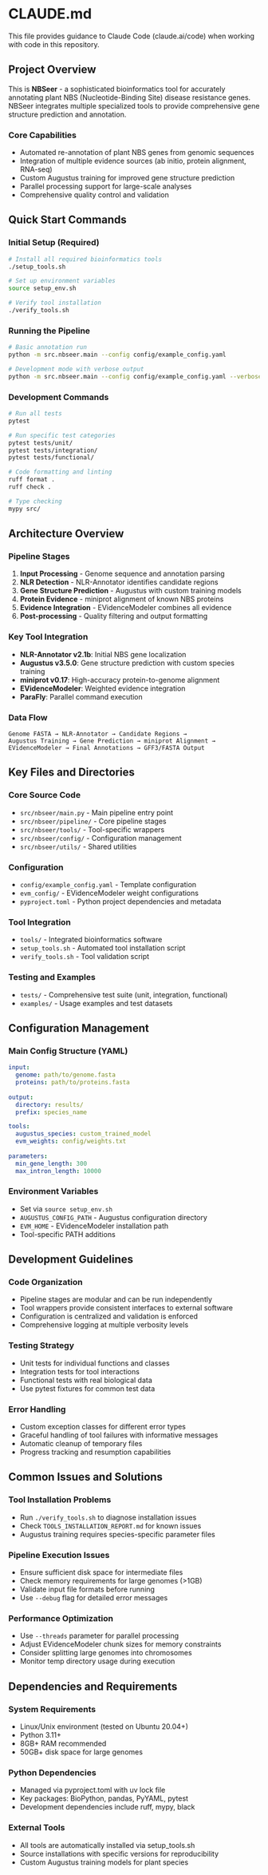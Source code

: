 # CLAUDE.md

This file provides guidance to Claude Code (claude.ai/code) when working with code in this repository.

## Project Overview

This is **NBSeer** - a sophisticated bioinformatics tool for accurately annotating plant NBS (Nucleotide-Binding Site) disease resistance genes. NBSeer integrates multiple specialized tools to provide comprehensive gene structure prediction and annotation.

### Core Capabilities
- Automated re-annotation of plant NBS genes from genomic sequences
- Integration of multiple evidence sources (ab initio, protein alignment, RNA-seq)
- Custom Augustus training for improved gene structure prediction
- Parallel processing support for large-scale analyses
- Comprehensive quality control and validation

## Quick Start Commands

### Initial Setup (Required)
```bash
# Install all required bioinformatics tools
./setup_tools.sh

# Set up environment variables
source setup_env.sh

# Verify tool installation
./verify_tools.sh
```

### Running the Pipeline
```bash
# Basic annotation run
python -m src.nbseer.main --config config/example_config.yaml

# Development mode with verbose output
python -m src.nbseer.main --config config/example_config.yaml --verbose --debug
```

### Development Commands
```bash
# Run all tests
pytest

# Run specific test categories
pytest tests/unit/
pytest tests/integration/
pytest tests/functional/

# Code formatting and linting
ruff format .
ruff check .

# Type checking
mypy src/
```

## Architecture Overview

### Pipeline Stages
1. **Input Processing** - Genome sequence and annotation parsing
2. **NLR Detection** - NLR-Annotator identifies candidate regions
3. **Gene Structure Prediction** - Augustus with custom training models
4. **Protein Evidence** - miniprot alignment of known NBS proteins
5. **Evidence Integration** - EVidenceModeler combines all evidence
6. **Post-processing** - Quality filtering and output formatting

### Key Tool Integration
- **NLR-Annotator v2.1b**: Initial NBS gene localization
- **Augustus v3.5.0**: Gene structure prediction with custom species training
- **miniprot v0.17**: High-accuracy protein-to-genome alignment
- **EVidenceModeler**: Weighted evidence integration
- **ParaFly**: Parallel command execution

### Data Flow
```
Genome FASTA → NLR-Annotator → Candidate Regions →
Augustus Training → Gene Prediction → miniprot Alignment →
EVidenceModeler → Final Annotations → GFF3/FASTA Output
```

## Key Files and Directories

### Core Source Code
- `src/nbseer/main.py` - Main pipeline entry point
- `src/nbseer/pipeline/` - Core pipeline stages
- `src/nbseer/tools/` - Tool-specific wrappers
- `src/nbseer/config/` - Configuration management
- `src/nbseer/utils/` - Shared utilities

### Configuration
- `config/example_config.yaml` - Template configuration
- `evm_config/` - EVidenceModeler weight configurations
- `pyproject.toml` - Python project dependencies and metadata

### Tool Integration
- `tools/` - Integrated bioinformatics software
- `setup_tools.sh` - Automated tool installation script
- `verify_tools.sh` - Tool validation script

### Testing and Examples
- `tests/` - Comprehensive test suite (unit, integration, functional)
- `examples/` - Usage examples and test datasets

## Configuration Management

### Main Config Structure (YAML)
```yaml
input:
  genome: path/to/genome.fasta
  proteins: path/to/proteins.fasta
  
output:
  directory: results/
  prefix: species_name

tools:
  augustus_species: custom_trained_model
  evm_weights: config/weights.txt
  
parameters:
  min_gene_length: 300
  max_intron_length: 10000
```

### Environment Variables
- Set via `source setup_env.sh`
- `AUGUSTUS_CONFIG_PATH` - Augustus configuration directory
- `EVM_HOME` - EVidenceModeler installation path
- Tool-specific PATH additions

## Development Guidelines

### Code Organization
- Pipeline stages are modular and can be run independently
- Tool wrappers provide consistent interfaces to external software
- Configuration is centralized and validation is enforced
- Comprehensive logging at multiple verbosity levels

### Testing Strategy
- Unit tests for individual functions and classes
- Integration tests for tool interactions
- Functional tests with real biological data
- Use pytest fixtures for common test data

### Error Handling
- Custom exception classes for different error types
- Graceful handling of tool failures with informative messages
- Automatic cleanup of temporary files
- Progress tracking and resumption capabilities

## Common Issues and Solutions

### Tool Installation Problems
- Run `./verify_tools.sh` to diagnose installation issues
- Check `TOOLS_INSTALLATION_REPORT.md` for known issues
- Augustus training requires species-specific parameter files

### Pipeline Execution Issues
- Ensure sufficient disk space for intermediate files
- Check memory requirements for large genomes (>1GB)
- Validate input file formats before running
- Use `--debug` flag for detailed error messages

### Performance Optimization
- Use `--threads` parameter for parallel processing
- Adjust EVidenceModeler chunk sizes for memory constraints
- Consider splitting large genomes into chromosomes
- Monitor temp directory usage during execution

## Dependencies and Requirements

### System Requirements
- Linux/Unix environment (tested on Ubuntu 20.04+)
- Python 3.11+
- 8GB+ RAM recommended
- 50GB+ disk space for large genomes

### Python Dependencies
- Managed via pyproject.toml with uv lock file
- Key packages: BioPython, pandas, PyYAML, pytest
- Development dependencies include ruff, mypy, black

### External Tools
- All tools are automatically installed via setup_tools.sh
- Source installations with specific versions for reproducibility
- Custom Augustus training models for plant species